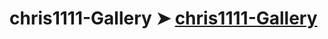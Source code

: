 # chris1111-Gallery ➤ [chris1111-Gallery](https://github.com/chris1111/chris1111-Gallery/blob/main/chris1111.md)
